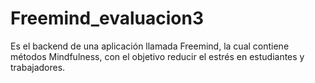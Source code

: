 # Freemind_evaluacion3
Es el backend de una aplicación llamada Freemind, la cual contiene métodos Mindfulness, con el objetivo reducir el estrés en estudiantes y trabajadores.
